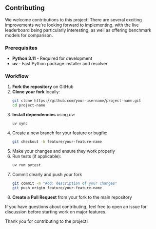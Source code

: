 ## Contributing

We welcome contributions to this project! There are several exciting improvements we're looking forward to implementing, with the live leaderboard being particularly interesting, as well as offering benchmark models for comparison.

### Prerequisites

- **Python 3.11** - Required for development
- **uv** - Fast Python package installer and resolver

### Workflow

1. **Fork the repository** on GitHub
2. **Clone your fork** locally:
   ```bash
   git clone https://github.com/your-username/project-name.git
   cd project-name
   ```
3. **Install dependencies** using uv:
   ```bash
   uv sync
   ```
4. Create a new branch for your feature or bugfix:
   ```bash
   git checkout -b feature/your-feature-name
   ```
5. Make your changes and ensure they work properly
6. Run tests (if applicable):
   ```bash
   uv run pytest
   ```
7. Commit clearly and push your fork
   ```bash
   git commit -m "Add: description of your changes"
   git push origin feature/your-feature-name
   ```
8. **Create a Pull Request** from your fork to the main repository

If you have questions about contributing, feel free to open an issue for discussion before starting work on major features.

Thank you for contributing to the project!
